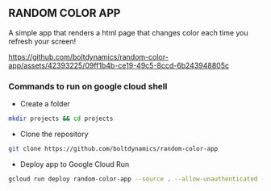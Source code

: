 ## RANDOM COLOR APP

A simple app that renders a html page that changes color each time you refresh your screen!

https://github.com/boltdynamics/random-color-app/assets/42393225/09ff1b4b-ce19-49c5-8ccd-6b243948805c

### Commands to run on google cloud shell

* Create a folder
```bash
mkdir projects && cd projects
```

* Clone the repository
```bash
git clone https://github.com/boltdynamics/random-color-app
```

* Deploy app to Google Cloud Run
```bash
gcloud run deploy random-color-app --source . --allow-unauthenticated --region=us-central1 --project pras-sandbox-405410
```
